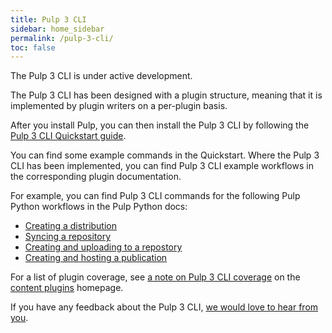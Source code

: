 ```yaml
---
title: Pulp 3 CLI
sidebar: home_sidebar
permalink: /pulp-3-cli/
toc: false
---
```


The Pulp 3 CLI is under active development.

The Pulp 3 CLI has been designed with a plugin structure, meaning that it is implemented by plugin writers on a per-plugin basis.

After you install Pulp, you can then install the Pulp 3 CLI by following the [Pulp 3 CLI Quickstart guide](https://github.com/pulp/pulp-cli/blob/develop/docs/quickstart.md).

You can find some example commands in the Quickstart. Where the Pulp 3 CLI has been implemented, you can find Pulp 3 CLI example workflows in the corresponding plugin documentation.

For example, you can find Pulp 3 CLI commands for the following Pulp Python workflows in the Pulp Python docs:

* [Creating a distribution](https://docs.pulpproject.org/pulp_python/workflows/pypi.html#create-a-distribution)
* [Syncing a repository](https://docs.pulpproject.org/pulp_python/workflows/sync.html)
* [Creating and uploading to a repostory](https://docs.pulpproject.org/pulp_python/workflows/upload.html)
* [Creating and hosting a publication](https://docs.pulpproject.org/pulp_python/workflows/publish.html)

For a list of plugin coverage, see [a note on Pulp 3 CLI coverage](/a-note-on-pulp-3-cli-coverage/) on the [content plugins](/content-plugins/) homepage.

If you have any feedback about the Pulp 3 CLI, [we would love to hear from you](https://forms.gle/NirgdhxvaoTucfBA6).
